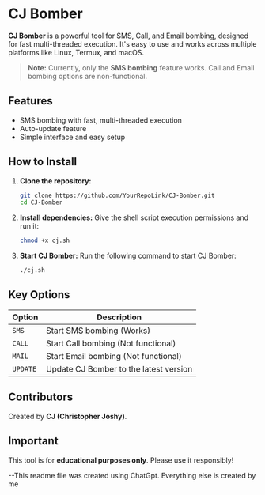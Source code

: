 # CJ Bomber

**CJ Bomber** is a powerful tool for SMS, Call, and Email bombing, designed for fast multi-threaded execution. It's easy to use and works across multiple platforms like Linux, Termux, and macOS.

> **Note:** Currently, only the **SMS bombing** feature works. Call and Email bombing options are non-functional.

## Features
- SMS bombing with fast, multi-threaded execution
- Auto-update feature
- Simple interface and easy setup

## How to Install

1. **Clone the repository:**
    ```bash
    git clone https://github.com/YourRepoLink/CJ-Bomber.git
    cd CJ-Bomber
    ```

2. **Install dependencies:**
    Give the shell script execution permissions and run it:
    ```bash
    chmod +x cj.sh
    ```

3. **Start CJ Bomber:**
    Run the following command to start CJ Bomber:
    ```bash
    ./cj.sh
    ```

## Key Options

| Option | Description |
|--------|-------------|
| `SMS`  | Start SMS bombing (Works) |
| `CALL` | Start Call bombing (Not functional) |
| `MAIL` | Start Email bombing (Not functional) |
| `UPDATE` | Update CJ Bomber to the latest version |

## Contributors
Created by **CJ (Christopher Joshy)**.

## Important
This tool is for **educational purposes only**. Please use it responsibly!

--This readme file was created using ChatGpt. Everything else is created by me
